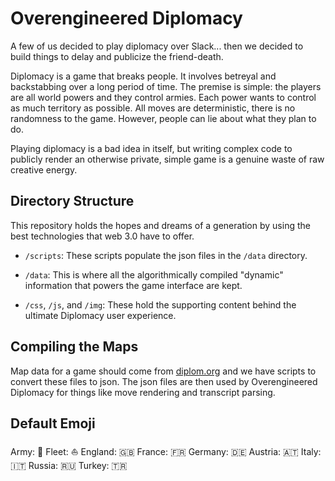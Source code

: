 # Overengineered Diplomacy
A few of us decided to play diplomacy over Slack... then we decided to build things to delay and publicize the friend-death.

Diplomacy is a game that breaks people.  It involves betreyal and backstabbing over a long period of time.  The premise is simple: the players are all world powers and they control armies.  Each power wants to control as much territory as possible.  All moves are deterministic, there is no randomness to the game.  However, people can lie about what they plan to do.

Playing diplomacy is a bad idea in itself, but writing complex code to publicly render an otherwise private, simple game is a genuine waste of raw creative energy.


## Directory Structure 
This repository holds the hopes and dreams of a generation by using the
best technologies that web 3.0 have to offer.

- `/scripts`: These scripts populate the json files in the `/data` directory.

- `/data`: This is where all the algorithmically compiled "dynamic" information that powers
the game interface are kept.

- `/css`, `/js`, and `/img`: These hold the supporting content behind the ultimate Diplomacy user experience.

## Compiling the Maps
Map data for a game should come from [diplom.org](http://www.diplom.org/dpjudge/new/?page=MapFiles) and 
we have scripts to convert these files to json.  The json files are
then used by Overengineered Diplomacy for things like move rendering
and transcript parsing.

## Default Emoji

Army: 🔫
Fleet: ⛵️
England: 🇬🇧
France: 🇫🇷
Germany: 🇩🇪
Austria: 🇦🇹
Italy: 🇮🇹
Russia: 🇷🇺
Turkey: 🇹🇷